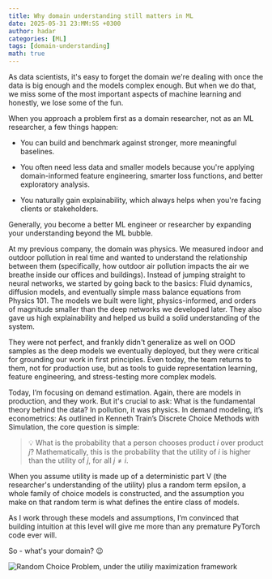 ```yaml
---
title: Why domain understanding still matters in ML
date: 2025-05-31 23:MM:SS +0300
author: hadar
categories: [ML]
tags: [domain-understanding] 
math: true
---
```

As data scientists, it's easy to forget the domain we're dealing with once the data is big enough and the models complex enough. But when we do that, we miss some of the most important aspects of machine learning and honestly, we lose some of the fun.

When you approach a problem first as a domain researcher, not as an ML researcher, a few things happen:

-  You can build and benchmark against stronger, more meaningful baselines.

- You often need less data and smaller models because you're applying domain-informed feature engineering, smarter loss functions, and better exploratory analysis.

- You naturally gain explainability, which always helps when you're facing clients or stakeholders.

Generally, you become a better ML engineer or researcher by expanding your understanding beyond the ML bubble.

At my previous company, the domain was physics. We measured indoor and outdoor pollution in real time and wanted to understand the relationship between them (specifically, how outdoor air pollution impacts the air we breathe inside our offices and buildings). Instead of jumping straight to neural networks, we started by going back to the basics: Fluid dynamics, diffusion models, and eventually simple mass balance equations from Physics 101. The models we built were light, physics-informed, and orders of magnitude smaller than the deep networks we developed later. They also gave us high explainability and helped us build a solid understanding of the system.

They were not perfect, and frankly didn't generalize as well on OOD samples as the deep models we eventually deployed, but they were critical for grounding our work in first principles. Even today, the team returns to them, not for production use, but as tools to guide representation learning, feature engineering, and stress-testing more complex models.

Today, I’m focusing on demand estimation.
Again, there are models in production, and they work. But it's crucial to ask: What is the fundamental theory behind the data?
In pollution, it was physics. In demand modeling, it’s econometrics:
As outlined in Kenneth Train’s Discrete Choice Methods with Simulation, the core question is simple:

 > 💡 What is the probability that a person chooses product $i$ over product $j$? Mathematically, this is the probability that the utility of $i$ is higher than the utility of $j$, for all $j ≠ i$.

 When you assume utility is made up of a deterministic part V (the researcher's understanding of the utility) plus a random term epsilon, a whole family of choice models is constructed, and the assumption you make on that random term is what defines the entire class of models.

As I work through these models and assumptions, I’m convinced that building intuition at this level will give me more than any premature PyTorch code ever will.

So - what's your domain? 😉

![Random Choice Problem, under the utiliy maximization framework](https://media.licdn.com/dms/image/v2/D4D22AQGWTK7Nvvf_TA/feedshare-shrink_2048_1536/B4DZbTEYBHGUAw-/0/1747297862254?e=1751500800&v=beta&t=oJPVkQI8NwRKE9vqkJL9K2IE7vZ-oXZXqa5A6eicTE0)